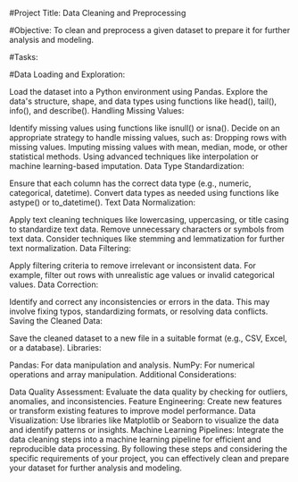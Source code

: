 #Project Title: Data Cleaning and Preprocessing

#Objective:
To clean and preprocess a given dataset to prepare it for further analysis and modeling.

#Tasks:

#Data Loading and Exploration:

Load the dataset into a Python environment using Pandas.
Explore the data's structure, shape, and data types using functions like head(), tail(), info(), and describe().
Handling Missing Values:

Identify missing values using functions like isnull() or isna().
Decide on an appropriate strategy to handle missing values, such as:
Dropping rows with missing values.
Imputing missing values with mean, median, mode, or other statistical methods.
Using advanced techniques like interpolation or machine learning-based imputation.
Data Type Standardization:

Ensure that each column has the correct data type (e.g., numeric, categorical, datetime).
Convert data types as needed using functions like astype() or to_datetime().
Text Data Normalization:

Apply text cleaning techniques like lowercasing, uppercasing, or title casing to standardize text data.
Remove unnecessary characters or symbols from text data.
Consider techniques like stemming and lemmatization for further text normalization.
Data Filtering:

Apply filtering criteria to remove irrelevant or inconsistent data.
For example, filter out rows with unrealistic age values or invalid categorical values.
Data Correction:

Identify and correct any inconsistencies or errors in the data.
This may involve fixing typos, standardizing formats, or resolving data conflicts.
Saving the Cleaned Data:

Save the cleaned dataset to a new file in a suitable format (e.g., CSV, Excel, or a database).
Libraries:

Pandas: For data manipulation and analysis.
NumPy: For numerical operations and array manipulation.
Additional Considerations:

Data Quality Assessment: Evaluate the data quality by checking for outliers, anomalies, and inconsistencies.
Feature Engineering: Create new features or transform existing features to improve model performance.
Data Visualization: Use libraries like Matplotlib or Seaborn to visualize the data and identify patterns or insights.
Machine Learning Pipelines: Integrate the data cleaning steps into a machine learning pipeline for efficient and reproducible data processing.
By following these steps and considering the specific requirements of your project, you can effectively clean and prepare your dataset for further analysis and modeling.